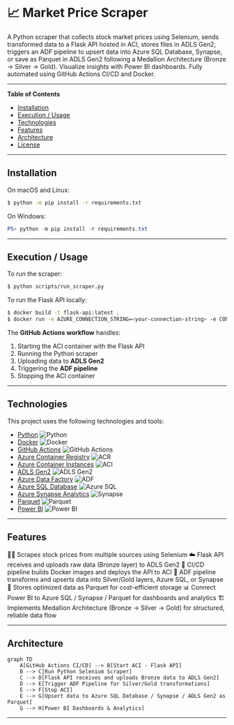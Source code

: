 # 📈 Market Price Scraper

A Python scraper that collects stock market prices using Selenium, sends transformed data to a Flask API hosted in ACI, stores files in ADLS Gen2, triggers an ADF pipeline to upsert data into Azure SQL Database, Synapse, or save as Parquet in ADLS Gen2 following a Medallion Architecture (Bronze → Silver → Gold). Visualize insights with Power BI dashboards. Fully automated using GitHub Actions CI/CD and Docker.

---

**Table of Contents**

- [Installation](#installation)
- [Execution / Usage](#execution--usage)
- [Technologies](#technologies)
- [Features](#features)
- [Architecture](#architecture)
- [License](#license)

---

## Installation

On macOS and Linux:

```sh
$ python -m pip install -r requirements.txt
```

On Windows:

```powershell
PS> python -m pip install -r requirements.txt
```

---

## Execution / Usage

To run the scraper:

```sh
$ python scripts/run_scraper.py
```

To run the Flask API locally:

```sh
$ docker build -t flask-api:latest .
$ docker run -e AZURE_CONNECTION_STRING=<your-connection-string> -e CONTAINER_NAME=<your-container> -p 5000:5000 flask-api:latest
```

The **GitHub Actions workflow** handles:

1. Starting the ACI container with the Flask API  
2. Running the Python scraper  
3. Uploading data to **ADLS Gen2**  
4. Triggering the **ADF pipeline**  
5. Stopping the ACI container  

---

## Technologies

This project uses the following technologies and tools:

- [Python](https://www.python.org/) ![Python](https://img.shields.io/badge/python-3670A0?style=for-the-badge&logo=python&logoColor=ffdd54)  
- [Docker](https://www.docker.com/) ![Docker](https://img.shields.io/badge/docker-%230db7ed.svg?style=for-the-badge&logo=docker&logoColor=white)  
- [GitHub Actions](https://github.com/features/actions) ![GitHub Actions](https://img.shields.io/badge/github%20actions-2088FF?style=for-the-badge&logo=github-actions&logoColor=white)  
- [Azure Container Registry](https://azure.microsoft.com/en-us/services/container-registry/) ![ACR](https://img.shields.io/badge/ACR-%23007FFF.svg?style=for-the-badge)  
- [Azure Container Instances](https://azure.microsoft.com/en-us/services/container-instances/) ![ACI](https://img.shields.io/badge/ACI-%23007FFF.svg?style=for-the-badge)  
- [ADLS Gen2](https://learn.microsoft.com/en-us/azure/storage/data-lake-storage/) ![ADLS Gen2](https://img.shields.io/badge/ADLS%20Gen2-%23007FFF.svg?style=for-the-badge)  
- [Azure Data Factory](https://learn.microsoft.com/en-us/azure/data-factory/) ![ADF](https://img.shields.io/badge/ADF-%23007FFF.svg?style=for-the-badge)  
- [Azure SQL Database](https://learn.microsoft.com/en-us/azure/azure-sql/) ![Azure SQL](https://img.shields.io/badge/Azure%20SQL-%23007FFF.svg?style=for-the-badge)  
- [Azure Synapse Analytics](https://learn.microsoft.com/en-us/azure/synapse-analytics/) ![Synapse](https://img.shields.io/badge/Synapse-%23007FFF.svg?style=for-the-badge)  
- [Parquet](https://parquet.apache.org/) ![Parquet](https://img.shields.io/badge/Parquet-%23007FFF.svg?style=for-the-badge)  
- [Power BI](https://powerbi.microsoft.com/) ![Power BI](https://img.shields.io/badge/Power%20BI-%23F2C811.svg?style=for-the-badge&logo=power-bi&logoColor=black)

---

## Features

🕵️‍♂️ Scrapes stock prices from multiple sources using Selenium
☁️ Flask API receives and uploads raw data (Bronze layer) to ADLS Gen2
🔄 CI/CD pipeline builds Docker images and deploys the API to ACI
🔄 ADF pipeline transforms and upserts data into Silver/Gold layers, Azure SQL, or Synapse
💾 Stores optimized data as Parquet for cost-efficient storage
📊 Connect Power BI to Azure SQL / Synapse / Parquet for dashboards and analytics
🏗 Implements Medallion Architecture (Bronze → Silver → Gold) for structured, reliable data flow

---

## Architecture

```mermaid
graph TD
    A[GitHub Actions CI/CD] --> B[Start ACI - Flask API]
    B --> C[Run Python Selenium Scraper]
    C --> D[Flask API receives and uploads Bronze data to ADLS Gen2]
    D --> E[Trigger ADF Pipeline for Silver/Gold transformations]
    E --> F[Stop ACI]
    E --> G[Upsert data to Azure SQL Database / Synapse / ADLS Gen2 as Parquet]
    G --> H[Power BI Dashboards & Analytics]
```

---